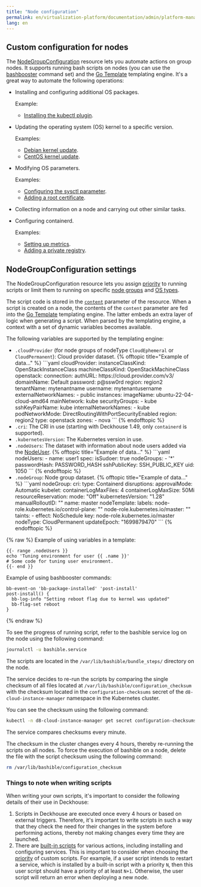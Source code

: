 ```yaml
---
title: "Node configuration"
permalink: en/virtualization-platform/documentation/admin/platform-management/node-management/configuration.html
lang: en
---
```


## Custom configuration for nodes

The [NodeGroupConfiguration](../../../../reference/cr/nodegroup.html#nodegroupconfiguration) resource lets you automate actions on group nodes.
It supports running bash scripts on nodes (you can use the [bashbooster](https://github.com/deckhouse/deckhouse/tree/main/candi/bashible/bashbooster) command set) and the [Go Template](https://pkg.go.dev/text/template) templating engine.
It's a great way to automate the following operations:

- Installing and configuring additional OS packages.  

  Example:  

  - [Installing the kubectl plugin](os.html#installing-the-cert-manager-plugin-for-kubectl-on-master-nodes).

- Updating the operating system (OS) kernel to a specific version.
  
  Examples:

  - [Debian kernel update](os.html#for-debian-based-distributions).
  - [CentOS kernel update](os.html#for-centos-based-distributions).

- Modifying OS parameters.

  Examples:

  - [Configuring the sysctl parameter](os.html#modifying-the-sysctl-parameters).
  - [Adding a root certificate](os.html#adding-a-root-certificate).

- Collecting information on a node and carrying out other similar tasks.
- Configuring containerd.

  Examples:

  - [Setting up metrics](containerd.html#enabling-metrics-for-containerd).
  - [Adding a private registry](containerd.html#adding-a-private-registry-with-authentication).

## NodeGroupConfiguration settings

The NodeGroupConfiguration resource lets you assign [priority](../../../../reference/cr/nodegroup.html#nodegroupconfiguration-v1alpha1-spec-weight) to running scripts
or limit them to running on specific [node groups](../../../../reference/cr/nodegroup.html#nodegroupconfiguration-v1alpha1-spec-nodegroups) and [OS types](../../../../reference/cr/nodegroup.html#nodegroupconfiguration-v1alpha1-spec-bundles).

The script code is stored in the [`content`](../../../../reference/cr/nodegroup.html#nodegroupconfiguration-v1alpha1-spec-content) parameter of the resource.
When a script is created on a node, the contents of the `content` parameter are fed into the [Go Template](https://pkg.go.dev/text/template) templating engine.
The latter embeds an extra layer of logic when generating a script.
When parsed by the templating engine, a context with a set of dynamic variables becomes available.

The following variables are supported by the templating engine:

<ul>
<li><code>.cloudProvider</code> (for node groups of nodeType <code>CloudEphemeral</code> or <code>CloudPermanent</code>): Cloud provider dataset.
{% offtopic title="Example of data..." %}
```yaml
cloudProvider:
  instanceClassKind: OpenStackInstanceClass
  machineClassKind: OpenStackMachineClass
  openstack:
    connection:
      authURL: https://cloud.provider.com/v3/
      domainName: Default
      password: p@ssw0rd
      region: region2
      tenantName: mytenantname
      username: mytenantusername
    externalNetworkNames:
    - public
    instances:
      imageName: ubuntu-22-04-cloud-amd64
      mainNetwork: kube
      securityGroups:
      - kube
      sshKeyPairName: kube
    internalNetworkNames:
    - kube
    podNetworkMode: DirectRoutingWithPortSecurityEnabled
  region: region2
  type: openstack
  zones:
  - nova
```
{% endofftopic %}</li>
<li><code>.cri</code>: The CRI in use (starting with Deckhouse 1.49, only <code>containerd</code> is supported).</li>
<li><code>.kubernetesVersion</code>: The Kubernetes version in use.</li>
<li><code>.nodeUsers</code>: The dataset with information about node users added via the <a href="../../../../reference/cr/nodeuser.html">NodeUser</a>.
{% offtopic title="Example of data..." %}
```yaml
nodeUsers:
- name: user1
  spec:
    isSudoer: true
    nodeGroups:
    - '*'
    passwordHash: PASSWORD_HASH
    sshPublicKey: SSH_PUBLIC_KEY
    uid: 1050
```
{% endofftopic %}
</li>
<li><code>.nodeGroup</code>: Node group dataset.
{% offtopic title="Example of data..." %}
```yaml
nodeGroup:
  cri:
    type: Containerd
  disruptions:
    approvalMode: Automatic
  kubelet:
    containerLogMaxFiles: 4
    containerLogMaxSize: 50Mi
    resourceReservation:
      mode: "Off"
  kubernetesVersion: "1.28"
  manualRolloutID: ""
  name: master
  nodeTemplate:
    labels:
      node-role.kubernetes.io/control-plane: ""
      node-role.kubernetes.io/master: ""
    taints:
    - effect: NoSchedule
      key: node-role.kubernetes.io/master
  nodeType: CloudPermanent
  updateEpoch: "1699879470"
```
{% endofftopic %}</li>
</ul>

{% raw %}
Example of using variables in a template:

```shell
{{- range .nodeUsers }}
echo 'Tuning environment for user {{ .name }}'
# Some code for tuning user environment.
{{- end }}
```

Example of using bashbooster commands:

```shell
bb-event-on 'bb-package-installed' 'post-install'
post-install() {
  bb-log-info "Setting reboot flag due to kernel was updated"
  bb-flag-set reboot
}
```

{% endraw %}

To see the progress of running script, refer to the bashible service log on the node using the following command:

```bash
journalctl -u bashible.service
```

The scripts are located in the `/var/lib/bashible/bundle_steps/` directory on the node.

The service decides to re-run the scripts by comparing the single checksum of all files located at `/var/lib/bashible/configuration_checksum` with the checksum located in the `configuration-checksums` secret of the `d8-cloud-instance-manager` namespace in the Kubernetes cluster.

You can see the checksum using the following command:

```bash
kubectl -n d8-cloud-instance-manager get secret configuration-checksums -o yaml
```

The service compares checksums every minute.

The checksum in the cluster changes every 4 hours, thereby re-running the scripts on all nodes.
To force the execution of bashible on a node, delete the file with the script checksum using the following command:

```bash
rm /var/lib/bashible/configuration_checksum
```

### Things to note when writing scripts

When writing your own scripts, it's important to consider the following details of their use in Deckhouse:

1. Scripts in Deckhouse are executed once every 4 hours or based on external triggers.
   Therefore, it's important to write scripts in such a way
   that they check the need for their changes in the system before performing actions,
   thereby not making changes every time they are launched.
1. There are [built-in scripts](https://github.com/deckhouse/deckhouse/tree/main/candi/bashible/common-steps/all) for various actions, including installing and configuring services.
   This is important to consider when choosing the [priority](../../../../reference/cr/nodegroup.html#nodegroupconfiguration-v1alpha1-spec-weight) of custom scripts.
   For example, if a user script intends to restart a service, which is installed by a built-in script with a priority `N`,
   then this user script should have a priority of at least `N+1`.
   Otherwise, the user script will return an error when deploying a new node.

